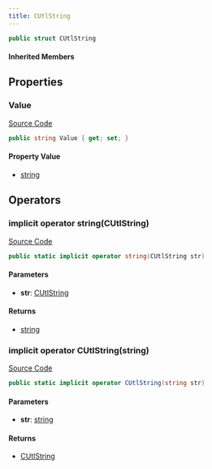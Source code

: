 ```yaml
---
title: CUtlString
---
```


```csharp
public struct CUtlString
```

#### Inherited Members

## Properties

### Value

[Source Code](https://github.com/swiftly-solution/swiftlys2/blob/beta/managed/src/SwiftlyS2.Shared/Natives/Structs/CUtlString.cs#L12)

```csharp
public string Value { get; set; }
```

#### Property Value

- [string](https://learn.microsoft.com/dotnet/api/system.string)

## Operators

### implicit operator string(CUtlString)

[Source Code](https://github.com/swiftly-solution/swiftlys2/blob/beta/managed/src/SwiftlyS2.Shared/Natives/Structs/CUtlString.cs#L22)

```csharp
public static implicit operator string(CUtlString str)
```

#### Parameters

- **str**: [CUtlString](/docs/api/shared/natives/cutlstring)

#### Returns

- [string](https://learn.microsoft.com/dotnet/api/system.string)

### implicit operator CUtlString(string)

[Source Code](https://github.com/swiftly-solution/swiftlys2/blob/beta/managed/src/SwiftlyS2.Shared/Natives/Structs/CUtlString.cs#L23)

```csharp
public static implicit operator CUtlString(string str)
```

#### Parameters

- **str**: [string](https://learn.microsoft.com/dotnet/api/system.string)

#### Returns

- [CUtlString](/docs/api/shared/natives/cutlstring)

